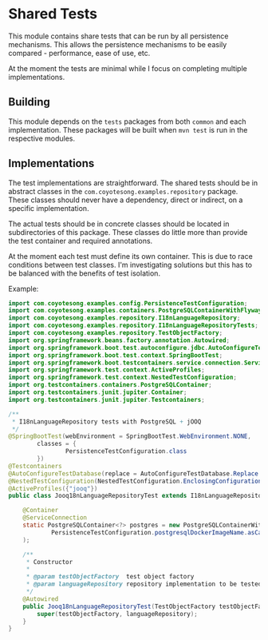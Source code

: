# Shared Tests

This module contains share tests that can be run by all persistence mechanisms.
This allows the persistence mechanisms to be easily compared - performance, ease
of use, etc.

At the moment the tests are minimal while I focus on completing multiple
implementations.

## Building

This module depends on the `tests` packages from both `common` and each
implementation. These packages will be built when `mvn test` is run in
the respective modules.

## Implementations

The test implementations are straightforward. The shared tests should be in
abstract classes in the `com.coyotesong.examples.repository` package. These
classes should never have a dependency, direct or indirect, on a specific
implementation.

The actual tests should be in concrete classes should be located in
subdirectories of this package. These classes do little more than provide
the test container and required annotations.

At the moment each test must define its own container. This is due to
race conditions between test classes. I'm investigating solutions but
this has to be balanced with the benefits of test isolation.

Example:
```java
import com.coyotesong.examples.config.PersistenceTestConfiguration;
import com.coyotesong.examples.containers.PostgreSQLContainerWithFlyway;
import com.coyotesong.examples.repository.I18nLanguageRepository;
import com.coyotesong.examples.repository.I18nLanguageRepositoryTests;
import com.coyotesong.examples.repository.TestObjectFactory;
import org.springframework.beans.factory.annotation.Autowired;
import org.springframework.boot.test.autoconfigure.jdbc.AutoConfigureTestDatabase;
import org.springframework.boot.test.context.SpringBootTest;
import org.springframework.boot.testcontainers.service.connection.ServiceConnection;
import org.springframework.test.context.ActiveProfiles;
import org.springframework.test.context.NestedTestConfiguration;
import org.testcontainers.containers.PostgreSQLContainer;
import org.testcontainers.junit.jupiter.Container;
import org.testcontainers.junit.jupiter.Testcontainers;

/**
 * I18nLanguageRepository tests with PostgreSQL + jOOQ
 */
@SpringBootTest(webEnvironment = SpringBootTest.WebEnvironment.NONE,
        classes = {
                PersistenceTestConfiguration.class
        })
@Testcontainers
@AutoConfigureTestDatabase(replace = AutoConfigureTestDatabase.Replace.NONE)
@NestedTestConfiguration(NestedTestConfiguration.EnclosingConfiguration.INHERIT)
@ActiveProfiles({"jooq"})
public class Jooq18nLanguageRepositoryTest extends I18nLanguageRepositoryTests {

    @Container
    @ServiceConnection
    static PostgreSQLContainer<?> postgres = new PostgreSQLContainerWithFlyway<>(
            PersistenceTestConfiguration.postgresqlDockerImageName.asCanonicalNameString()
    );

    /**
     * Constructor
     *
     * @param testObjectFactory  test object factory
     * @param languageRepository repository implementation to be tested
     */
    @Autowired
    public Jooq18nLanguageRepositoryTest(TestObjectFactory testObjectFactory, I18nLanguageRepository languageRepository) {
        super(testObjectFactory, languageRepository);
    }
}
```